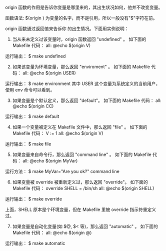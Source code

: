 origin
    函数的作用是告诉你变量是哪里来的，其出生状况如何，他并不改变变量。

函数语法:
	\$(origin <variable>)
	<variable> 为变量的名字，而不是引用，所以一般没有"\$"字符在前。

origin 函数通过返回值来告诉你 <variable> 的出生情况。下面用实例说明：

1. 当从来未定义过该变量时，origin 函数返回 "undefined" 。
如下面的 Makefile 代码：
all:
    @echo $(origin V)

运行输出：
$ make
undefined

2. 如果该变量为环境变量，那么返回 "enviroment" 。
如下面的 Makefile 代码：
all:
    @echo $(origin USER)

运行输出：
$ make
environment
其中 USER 这个变量为系统定义的当前用户，使用 env 命令可以看到。

3. 如果变量是个默认定义，那么返回 "default"。
如下面的 Makefile 代码：
all:
    @echo $(origin CC)

运行输出：
$ make
default

4. 如果一个变量被定义在 Makefile 文件中，那么返回 "file" 。
如下面的 Makefile 代码：
V := 1
all:
    @echo $(origin V)

运行输出：
$ make
file

5. 如果变量来自命令行，那么返回 "command line" 。
如下面的 Makefile 代码：
all:
    @echo $(origin MyVar)

运行方法：
$ make MyVar="Are you ok?"
command line

6. 如果变量被 override 被重新定义过，那么返回 "override"。
如下面的 Makefile 代码：
override SHELL = /bin/sh
all:
    @echo $(origin SHELL)

运行输出：
$ make
override

上面，SHELL 原本是个环境变量，但在 Makefile 里被 override 指示符重定义过。

7. 如果变量是自动化变量(如 $@, $< 等)，那么返回 "automatic" 。
如下面的 Makefile 代码：
all:
    @echo $(origin @)

运行输出：
$ make
automatic

